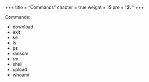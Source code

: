 +++
title = "Commands"
chapter = true
weight = 15
pre = "<b>2. </b>"
+++

Commands:

 * download
 * exit
 * kill
 * ls
 * ps
 * ransom
 * rm
 * shell
 * upload
 * whoami
